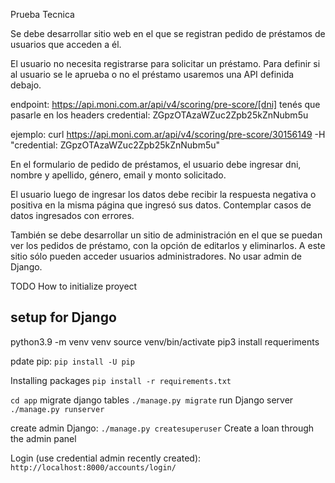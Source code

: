 Prueba Tecnica

Se debe desarrollar sitio web en el que se registran pedido de préstamos de usuarios que acceden a él.

El usuario no necesita registrarse para solicitar un préstamo.
Para definir si al usuario se le aprueba o no el préstamo usaremos una API definida debajo.

endpoint: https://api.moni.com.ar/api/v4/scoring/pre-score/[dni]
tenés que pasarle en los headers credential: ZGpzOTAzaWZuc2Zpb25kZnNubm5u

ejemplo: curl https://api.moni.com.ar/api/v4/scoring/pre-score/30156149 -H "credential: ZGpzOTAzaWZuc2Zpb25kZnNubm5u"

En el formulario de pedido de préstamos, el usuario debe ingresar dni, nombre y apellido, género, email y monto solicitado.

El usuario luego de ingresar los datos debe recibir la respuesta negativa o positiva en la misma página que ingresó sus datos.
Contemplar casos de datos ingresados con errores.

También se debe desarrollar un sitio de administración en el que se puedan ver los pedidos de préstamo, con la opción de editarlos y eliminarlos. A este sitio sólo pueden acceder usuarios administradores. No usar admin de Django.

TODO How to initialize proyect 

## setup for Django

python3.9 -m venv venv
source venv/bin/activate
pip3 install requeriments

pdate pip: `pip install -U pip`

Installing packages `pip install -r requirements.txt`


`cd app`
migrate django tables `./manage.py migrate`
run Django server `./manage.py runserver`

create admin Django: `./manage.py createsuperuser`
Create a loan through the admin panel

Login (use credential admin recently created): `http://localhost:8000/accounts/login/`
